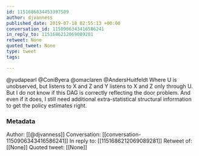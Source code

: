 ```yaml
---
id: 1151686834453397509
author: djvanness
published_date: 2019-07-18 02:55:13 +00:00
conversation_id: 1150906343416586241
in_reply_to: 1151686212069089281
retweet: None
quoted_tweet: None
type: tweet
tags:

---
```


@yudapearl @ConiByera @omaclaren @AndersHuitfeldt Where U is unobserved, but listens to X and Z and Y listens to X and Z only through U. But I do not know if this DAG is correctly reflecting the door problem. And even if it does, I still need additional extra-statistical structural information to get the policy estimates right.

### Metadata

Author: [[@djvanness]]
Conversation: [[conversation-1150906343416586241]]
In reply to: [[1151686212069089281]]
Retweet of: [[None]]
Quoted tweet: [[None]]
